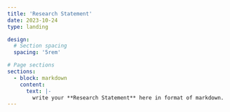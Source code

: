 ```yaml
---
title: 'Research Statement'
date: 2023-10-24
type: landing

design:
  # Section spacing
  spacing: '5rem'

# Page sections
sections:
  - block: markdown
    content: 
      text: |-
        write your **Research Statement** here in format of markdown.
---
```

